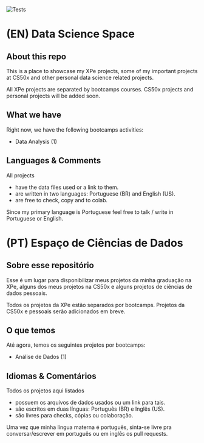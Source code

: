 ![Tests](https://github.com/cassio-marinho/data_science/actions/workflows/main.yml/badge.svg)
# (EN) Data Science Space

## About this repo
This is a place to showcase my XPe projects, some of my important projects at CS50x and other personal data science related projects.

All XPe projects are separated by bootcamps courses. CS50x projects and personal projects will be added soon.

## What we have
Right now, we have the following bootcamps activities:
 * Data Analysis (1)

## Languages & Comments
All projects
  * have the data files used or a link to them.
  * are written in two languages: Portuguese (BR) and English (US).
  * are free to check, copy and to colab.
  
Since my primary language is Portuguese feel free to talk / write in Portuguese or English.

# (PT) Espaço de Ciências de Dados

## Sobre esse repositório 
Esse é um lugar para disponibilizar meus projetos da minha graduação na XPe, alguns dos meus projetos na CS50x e alguns projetos de ciências de dados pessoais.

Todos os projetos da XPe estão separados por bootcamps. Projetos da CS50x e pessoais serão adicionados em breve.

## O que temos
Até agora, temos os seguintes projetos por bootcamps:
 * Análise de Dados (1)

## Idiomas & Comentários
Todos os projetos aqui listados
  * possuem os arquivos de dados usados ou um link para tais.
  * são escritos em duas línguas: Português (BR) e Inglês (US).
  * são livres para checks, cópias ou colaboração.
  
Uma vez que minha língua materna é português, sinta-se livre pra conversar/escrever em português ou em inglês os pull requests.

